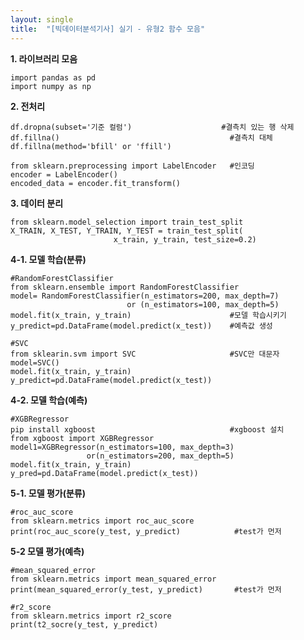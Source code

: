 ```yaml
---
layout: single
title:  "[빅데이터분석기사] 실기 - 유형2 함수 모음"
---
```


**1. 라이브러리 모음**

    import pandas as pd
    import numpy as np
    
**2. 전처리**

    df.dropna(subset='기준 컬럼')                    #결측치 있는 행 삭제
    df.fillna()                                      #결측치 대체
    df.fillna(method='bfill' or 'ffill')
    
    from sklearn.preprocessing import LabelEncoder   #인코딩
    encoder = LabelEncoder()
    encoded_data = encoder.fit_transform()

**3. 데이터 분리**

    from sklearn.model_selection import train_test_split
    X_TRAIN, X_TEST, Y_TRAIN, Y_TEST = train_test_split(
                           x_train, y_train, test_size=0.2)

**4-1. 모델 학습(분류)**

    #RandomForestClassifier
    from sklearn.ensemble import RandomForestClassifier
    model= RandomForestClassifier(n_estimators=200, max_depth=7)
                              or (n_estimators=100, max_depth=5)
    model.fit(x_train, y_train)                      #모델 학습시키기
    y_predict=pd.DataFrame(model.predict(x_test))    #예측값 생성
    
    #SVC
    from sklearin.svm import SVC                     #SVC만 대문자
    model=SVC()
    model.fit(x_train, y_train)
    y_predict=pd.DataFrame(model.predict(x_test))
    
**4-2. 모델 학습(예측)**

    #XGBRegressor
    pip install xgboost                              #xgboost 설치
    from xgboost import XGBRegressor
    model1=XGBRegressor(n_estimators=100, max_depth=3)
                     or(n_estimators=200, max_depth=5)
    model.fit(x_train, y_train)
    y_pred=pd.DataFrame(model.predict(x_test))
    
    
    
**5-1. 모델 평가(분류)**

    #roc_auc_score
    from sklearn.metrics import roc_auc_score
    print(roc_auc_score(y_test, y_predict)            #test가 먼저
    
**5-2 모델 평가(예측)**

    #mean_squared_error
    from sklearn.metrics import mean_squared_error
    print(mean_squared_error(y_test, y_predict)       #test가 먼저
    
    #r2_score
    from sklearn.metrics import r2_score
    print(t2_socre(y_test, y_predict)
